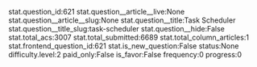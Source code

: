 stat.question_id:621
stat.question__article__live:None
stat.question__article__slug:None
stat.question__title:Task Scheduler
stat.question__title_slug:task-scheduler
stat.question__hide:False
stat.total_acs:3007
stat.total_submitted:6689
stat.total_column_articles:1
stat.frontend_question_id:621
stat.is_new_question:False
status:None
difficulty.level:2
paid_only:False
is_favor:False
frequency:0
progress:0

